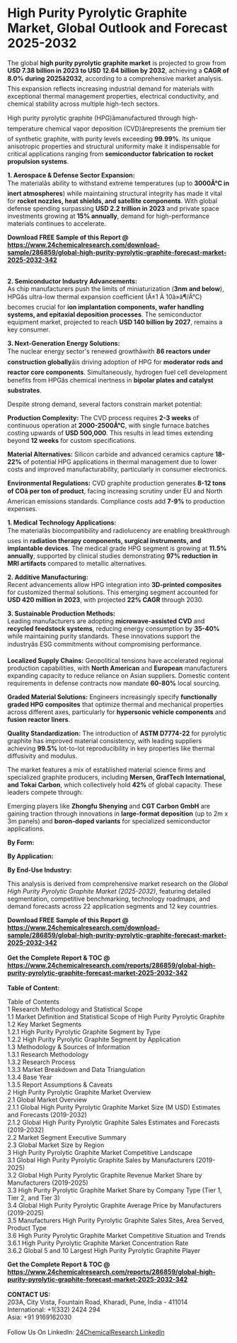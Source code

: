 <h1>High Purity Pyrolytic Graphite Market, Global Outlook and Forecast 2025-2032</h1><p>The global <strong>high purity pyrolytic graphite market</strong> is projected to grow from <strong>USD 7.38 billion in 2023 to USD 12.64 billion by 2032</strong>, achieving a <strong>CAGR of 8.0% during 2025â2032</strong>, according to a comprehensive market analysis. This expansion reflects increasing industrial demand for materials with exceptional thermal management properties, electrical conductivity, and chemical stability across multiple high-tech sectors.</p><p>High purity pyrolytic graphite (HPG)âmanufactured through high-temperature chemical vapor deposition (CVD)ârepresents the premium tier of synthetic graphite, with purity levels exceeding <strong>99.99%</strong>. Its unique anisotropic properties and structural uniformity make it indispensable for critical applications ranging from <strong>semiconductor fabrication to rocket propulsion systems</strong>.</p><p><strong>1. Aerospace &amp; Defense Sector Expansion:</strong><br>
The materialâs ability to withstand extreme temperatures (up to <strong>3000Â°C in inert atmospheres</strong>) while maintaining structural integrity has made it vital for <strong>rocket nozzles, heat shields, and satellite components</strong>. With global defense spending surpassing <strong>USD 2.2 trillion in 2023</strong> and private space investments growing at <strong>15% annually</strong>, demand for high-performance materials continues to accelerate.</p><div><b>Download FREE Sample of this Report @ 
            <a href="https://www.24chemicalresearch.com/download-sample/286859/global-high-purity-pyrolytic-graphite-forecast-market-2025-2032-342">
            https://www.24chemicalresearch.com/download-sample/286859/global-high-purity-pyrolytic-graphite-forecast-market-2025-2032-342</a></b></div><br><p><strong>2. Semiconductor Industry Advancements:</strong><br>
As chip manufacturers push the limits of miniaturization (<strong>3nm and below</strong>), HPGâs ultra-low thermal expansion coefficient (Â±1 Ã 10â»â¶/Â°C) becomes crucial for <strong>ion implantation components, wafer handling systems, and epitaxial deposition processes</strong>. The semiconductor equipment market, projected to reach <strong>USD 140 billion by 2027</strong>, remains a key consumer.</p><p><strong>3. Next-Generation Energy Solutions:</strong><br>
The nuclear energy sector's renewed growthâwith <strong>86 reactors under construction globally</strong>âis driving adoption of HPG for <strong>moderator rods and reactor core components</strong>. Simultaneously, hydrogen fuel cell development benefits from HPGâs chemical inertness in <strong>bipolar plates and catalyst substrates</strong>.</p><p>Despite strong demand, several factors constrain market potential:</p><p><strong>Production Complexity:</strong> The CVD process requires <strong>2-3 weeks</strong> of continuous operation at <strong>2000-2500Â°C</strong>, with single furnace batches costing upwards of <strong>USD 500,000</strong>. This results in lead times extending beyond <strong>12 weeks</strong> for custom specifications.</p><p><strong>Material Alternatives:</strong> Silicon carbide and advanced ceramics capture <strong>18-22%</strong> of potential HPG applications in thermal management due to lower costs and improved manufacturability, particularly in consumer electronics.</p><p><strong>Environmental Regulations:</strong> CVD graphite production generates <strong>8-12 tons of COâ per ton of product</strong>, facing increasing scrutiny under EU and North American emissions standards. Compliance costs add <strong>7-9%</strong> to production expenses.</p><p><strong>1. Medical Technology Applications:</strong><br>
The materialâs biocompatibility and radiolucency are enabling breakthrough uses in <strong>radiation therapy components, surgical instruments, and implantable devices</strong>. The medical grade HPG segment is growing at <strong>11.5% annually</strong>, supported by clinical studies demonstrating <strong>97% reduction in MRI artifacts</strong> compared to metallic alternatives.</p><p><strong>2. Additive Manufacturing:</strong><br>
Recent advancements allow HPG integration into <strong>3D-printed composites</strong> for customized thermal solutions. This emerging segment accounted for <strong>USD 420 million in 2023</strong>, with projected <strong>22% CAGR</strong> through 2030.</p><p><strong>3. Sustainable Production Methods:</strong><br>
Leading manufacturers are adopting <strong>microwave-assisted CVD</strong> and <strong>recycled feedstock systems</strong>, reducing energy consumption by <strong>35-40%</strong> while maintaining purity standards. These innovations support the industryâs ESG commitments without compromising performance.</p><p><strong>Localized Supply Chains:</strong> Geopolitical tensions have accelerated regional production capabilities, with <strong>North American</strong> and <strong>European</strong> manufacturers expanding capacity to reduce reliance on Asian suppliers. Domestic content requirements in defense contracts now mandate <strong>60-80%</strong> local sourcing.</p><p><strong>Graded Material Solutions:</strong> Engineers increasingly specify <strong>functionally graded HPG composites</strong> that optimize thermal and mechanical properties across different axes, particularly for <strong>hypersonic vehicle components</strong> and <strong>fusion reactor liners</strong>.</p><p><strong>Quality Standardization:</strong> The introduction of <strong>ASTM D7774-22</strong> for pyrolytic graphite has improved material consistency, with leading suppliers achieving <strong>99.5%</strong> lot-to-lot reproducibility in key properties like thermal diffusivity and modulus.</p><p>The market features a mix of established material science firms and specialized graphite producers, including <strong>Mersen, GrafTech International, and Tokai Carbon</strong>, which collectively hold <strong>42%</strong> of global capacity. These leaders compete through:</p><p>Emerging players like <strong>Zhongfu Shenying</strong> and <strong>CGT Carbon GmbH</strong> are gaining traction through innovations in <strong>large-format deposition</strong> (up to 2m x 3m panels) and <strong>boron-doped variants</strong> for specialized semiconductor applications.</p><p><strong>By Form:</strong></p><p><strong>By Application:</strong></p><p><strong>By End-Use Industry:</strong></p><p>This analysis is derived from comprehensive market research on the <em>Global High Purity Pyrolytic Graphite Market (2025-2032)</em>, featuring detailed segmentation, competitive benchmarking, technology roadmaps, and demand forecasts across 22 application segments and 12 key countries.</p><div><b>Download FREE Sample of this Report @ 
            <a href="https://www.24chemicalresearch.com/download-sample/286859/global-high-purity-pyrolytic-graphite-forecast-market-2025-2032-342">
            https://www.24chemicalresearch.com/download-sample/286859/global-high-purity-pyrolytic-graphite-forecast-market-2025-2032-342</a></b></div><br><div><b>Get the Complete Report & TOC @ 
            <a href="https://www.24chemicalresearch.com/reports/286859/global-high-purity-pyrolytic-graphite-forecast-market-2025-2032-342">
            https://www.24chemicalresearch.com/reports/286859/global-high-purity-pyrolytic-graphite-forecast-market-2025-2032-342</a></b></div><br>
            <b>Table of Content:</b><p>Table of Contents<br />
1 Research Methodology and Statistical Scope<br />
1.1 Market Definition and Statistical Scope of High Purity Pyrolytic Graphite<br />
1.2 Key Market Segments<br />
1.2.1 High Purity Pyrolytic Graphite Segment by Type<br />
1.2.2 High Purity Pyrolytic Graphite Segment by Application<br />
1.3 Methodology & Sources of Information<br />
1.3.1 Research Methodology<br />
1.3.2 Research Process<br />
1.3.3 Market Breakdown and Data Triangulation<br />
1.3.4 Base Year<br />
1.3.5 Report Assumptions & Caveats<br />
2 High Purity Pyrolytic Graphite Market Overview<br />
2.1 Global Market Overview<br />
2.1.1 Global High Purity Pyrolytic Graphite Market Size (M USD) Estimates and Forecasts (2019-2032)<br />
2.1.2 Global High Purity Pyrolytic Graphite Sales Estimates and Forecasts (2019-2032)<br />
2.2 Market Segment Executive Summary<br />
2.3 Global Market Size by Region<br />
3 High Purity Pyrolytic Graphite Market Competitive Landscape<br />
3.1 Global High Purity Pyrolytic Graphite Sales by Manufacturers (2019-2025)<br />
3.2 Global High Purity Pyrolytic Graphite Revenue Market Share by Manufacturers (2019-2025)<br />
3.3 High Purity Pyrolytic Graphite Market Share by Company Type (Tier 1, Tier 2, and Tier 3)<br />
3.4 Global High Purity Pyrolytic Graphite Average Price by Manufacturers (2019-2025)<br />
3.5 Manufacturers High Purity Pyrolytic Graphite Sales Sites, Area Served, Product Type<br />
3.6 High Purity Pyrolytic Graphite Market Competitive Situation and Trends<br />
3.6.1 High Purity Pyrolytic Graphite Market Concentration Rate<br />
3.6.2 Global 5 and 10 Largest High Purity Pyrolytic Graphite Player</p><div><b>Get the Complete Report & TOC @ 
            <a href="https://www.24chemicalresearch.com/reports/286859/global-high-purity-pyrolytic-graphite-forecast-market-2025-2032-342">
            https://www.24chemicalresearch.com/reports/286859/global-high-purity-pyrolytic-graphite-forecast-market-2025-2032-342</a></b></div><br><b>CONTACT US:</b><br>
            203A, City Vista, Fountain Road, Kharadi, Pune, India - 411014<br>
            International: +1(332) 2424 294<br>
            Asia: +91 9169162030 <br><br>
            Follow Us On LinkedIn: <a href="https://www.linkedin.com/company/24chemicalresearch/">24ChemicalResearch LinkedIn</a>